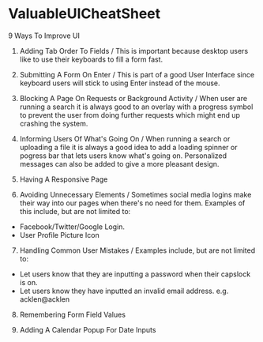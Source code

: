 # ValuableUICheatSheet

9 Ways To Improve UI

1) Adding Tab Order To Fields
/ This is important because desktop users like to use their keyboards to fill a form fast.

2) Submitting A Form On Enter
/ This is part of a good User Interface since keyboard users will stick to using Enter instead of the mouse.

3) Blocking A Page On Requests or Background Activity
/ When user are running a search it is always good to an overlay with a progress symbol to prevent the user from doing further requests which might end up crashing the system.

4) Informing Users Of What's Going On
/ When running a search or uploading a file it is always a good idea to add a loading spinner or pogress bar that lets users know what's going on. Personalized messages can also be added to give a more pleasant design.

5) Having A Responsive Page

6) Avoiding Unnecessary Elements
/ Sometimes social media logins make their way into our pages when there's no need for them. Examples of this include, but are not limited to:
- Facebook/Twitter/Google Login.
- User Profile Picture Icon

7) Handling Common User Mistakes
/ Examples include, but are not limited to:
- Let users know that they are inputting a password when their capslock is on.
- Let users know they have inputted an invalid email address. e.g. acklen@acklen

8) Remembering Form Field Values

9) Adding A Calendar Popup For Date Inputs
